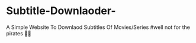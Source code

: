 # Subtitle-Downlaoder-
A Simple Website To Downlaod Subtitles Of Movies/Series
#well not for the pirates 🏴‍☠️
